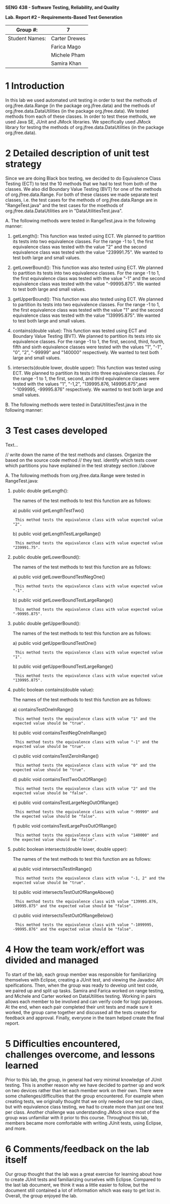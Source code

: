 **SENG 438 - Software Testing, Reliability, and Quality**

**Lab. Report \#2 – Requirements-Based Test Generation**

| Group \#:      |  7   |
| -------------- | --- |
| Student Names: |   Carter Drewes  |
|                |   Farica Mago  |
|                |   Michele Pham  |
|                |   Samira Khan |

# 1 Introduction

In this lab we used automated unit testing in order to test the methods of org.jfree.data.Range (in the package org.jfree.data) and the methods of org.jfree.data.DataUtilities (in the package org.jfree.data). We tested methods from each of these classes. In order to test these methods, we used Java SE, JUnit and JMock libraries. We specifically used JMock library for testing the methods of org.jfree.data.DataUtilities (in the package org.jfree.data).

# 2 Detailed description of unit test strategy

Since we are doing Black box testing, we decided to do Equivalence Class Testing (ECT) to test the 10 methods that we had to test from both of the classes. We also did Boundary Value Testing (BVT) for one of the methods of org.jfree.data.Range. For both of these classes we made separate test classes, i.e. the test cases for the methods of org.jfree.data.Range are in "RangeTest.java" and the test cases for the moethods of org.jfree.data.DataUtilities are in "DataUtilitiesTest.java".

A. The following methods were tested in RangeTest.java in the following manner:

1) getLength(): This function was tested using ECT. We planned to partition its tests into two equivalence classes. For the range -1 to 1, the first equivalence class was tested with the value "2" and the second equivalence class was tested with the value "239991.75". We wanted to test both large and small values.

2) getLowerBound(): This function was also tested using ECT. We planned to partition its tests into two equivalence classes. For the range -1 to 1, the first equivalence class was tested with the value "-1" and the second equivalence class was tested with the value "-99995.875". We wanted to test both large and small values.

3) getUpperBound(): This function was also tested using ECT. We planned to partition its tests into two equivalence classes. For the range -1 to 1, the first equivalence class was tested with the value "1" and the second equivalence class was tested with the value "139995.875". We wanted to test both large and small values.

4) contains(double value): This function was tested using ECT and Boundary Value Testing (BVT). We planned to partition its tests into six equivalence classes. For the range -1 to 1, the first, second, third, fourth, fifth and sixth equivalence classes were tested with the values "1", "-1", "0", "2", "-99999" and "140000" respectively. We wanted to test both large and small values.

5) intersects(double lower, double upper):  This function was tested using ECT. We planned to partition its tests into three equivalence classes. For the range -1 to 1, the first, second, and third equivalence classes were tested with the values "1", "-1,2", "139995.876, 149995.875",and "-1099995, -99995.876" respectively. We wanted to test both large and small values.

B. The following methods were tested in DataUtilitiesTest.java in the following manner:

# 3 Test cases developed

Text…

// write down the name of the test methods and classes. Organize the based on
the source code method // they test. identify which tests cover which partitions
you have explained in the test strategy section //above

A. The following methods from org.jfree.data.Range were tested in RangeTest.java:

1) public double getLength():

    The names of the test methods to test this function are as follows:

    a) public void getLengthTestTwo()

        This method tests the equivalence class with value expected value "2".

    b) public void getLengthTestLargeRange()

        This method tests the equivalence class with value expected value "239991.75".

2) public double getLowerBound():

    The names of the test methods to test this function are as follows:

    a) public void getLowerBoundTestNegOne()

        This method tests the equivalence class with value expected value "-1".

    b) public void getLowerBoundTestLargeRange()

        This method tests the equivalence class with value expected value "-99995.875".

3) public double getUpperBound():

    The names of the test methods to test this function are as follows:

    a) public void getUpperBoundTestOne()

        This method tests the equivalence class with value expected value "1".

    b) public void getUpperBoundTestLargeRange()

        This method tests the equivalence class with value expected value "139995.875".

4) public boolean contains(double value):

    The names of the test methods to test this function are as follows:

    a) containsTestOneInRange()

        This method tests the equivalence class with value "1" and the expected value should be "true".

    b) public void containsTestNegOneInRange() 

        This method tests the equivalence class with value "-1" and the expected value should be "true".

    c) public void containsTestZeroInRange()

        This method tests the equivalence class with value "0" and the expected value should be "true".

    d) public void containsTestTwoOutOfRange()

        This method tests the equivalence class with value "2" and the expected value should be "false".
        
    e) public void containsTestLargeNegOutOfRange()

        This method tests the equivalence class with value "-99999" and the expected value should be "false".

    f) public void containsTestLargePosOutOfRange()
    
        This method tests the equivalence class with value "140000" and the expected value should be "false".

5) public boolean intersects(double lower, double upper):

    The names of the test methods to test this function are as follows:

    a) public void intersectsTestInRange()

        This method tests the equivalence class with value "-1, 2" and the expected value should be "true".

    b) public void intersectsTestOutOfRangeAbove()

        This method tests the equivalence class with value "139995.876, 149995.875" and the expected value should be "false".

    c) public void intersectsTestOutOfRangeBelow()

        This method tests the equivalence class with value "-1099995, -99995.876" and the expected value should be "false".


# 4 How the team work/effort was divided and managed

To start of the lab, each group member was responsible for familiarizing themselves with Eclipse, creating a JUnit test, and viewing the Javadoc API speifications. Then, when the group was ready to develop unit test code, we paired up and split up tasks. Samira and Farica worked on range testing, and Michele and Carter worked on DataUtilities testing. Working in pairs allows each member to be involved and can verify code for logic purposes. At the end, when each pair completed their unit tests and made sure it worked, the group came together and discussed all the tests created for feedback and approval. Finally, everyone in the team helped create the final report.  


# 5 Difficulties encountered, challenges overcome, and lessons learned

Prior to this lab, the group, in general had very minimal knowledge of JUnit testing. This is another reason why we have decided to partner up and work on two devices rather than let each member work on their own. There were some challenges/difficulties that the group encountered. For example when creating tests, we originally thought that we only needed one test per class, but with equivalence class testing, we had to create more than just one test per class. Another challenge was understanding JMock since most of the group was unfamiliar with it prior to this course. Throughout this lab, members became more comfortable with writing JUnit tests, using Eclipse, and more.

# 6 Comments/feedback on the lab itself

Our group thought that the lab was a great exercise for learning about how to create JUnit tests and familiarizing ourselves with Eclipse. Compared to the last lab document, we think it was a little easier to follow, but the document still contained a lot of information which was easy to get lost in. Overall, the group enjoyed the lab.
